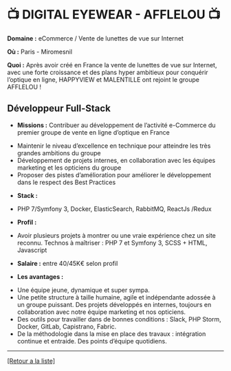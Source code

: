 # 📺 DIGITAL EYEWEAR - AFFLELOU 📺

**Domaine :** eCommerce / Vente de lunettes de vue sur Internet

**Où :** Paris - Miromesnil

**Quoi :** Après avoir créé en France la vente de lunettes de vue sur Internet, avec une forte croissance et des plans hyper ambitieux pour conquérir l’optique en ligne, HAPPYVIEW et MALENTILLE ont rejoint le groupe AFFLELOU !

## Développeur Full-Stack

- **Missions :** Contribuer au développement de l’activité e-Commerce du premier groupe de vente en ligne d’optique en France 
* Maintenir le niveau d’excellence en technique pour atteindre les très grandes ambitions du groupe
* Développement de projets internes, en collaboration avec les équipes marketing et les opticiens du groupe
* Proposer des pistes d’amélioration pour améliorer le développement dans le respect des Best Practices

- **Stack :** 

* PHP 7/Symfony 3, Docker, ElasticSearch, RabbitMQ, ReactJs /Redux

- **Profil :** 

* Avoir plusieurs projets à montrer ou une vraie expérience chez un site reconnu. Technos à maîtriser : PHP 7 et Symfony 3, SCSS + HTML, Javascript

- **Salaire :** entre 40/45K€ selon profil

- **Les avantages :** 

* Une équipe jeune, dynamique et super sympa. 
* Une petite structure à taille humaine, agile et indépendante adossée à un groupe puissant. Des projets développés en internes, toujours en collaboration avec notre équipe marketing et nos opticiens. 
* Des outils pour travailler dans de bonnes conditions : Slack, PHP Storm, Docker, GitLab, Capistrano, Fabric.
* De la méthodologie dans la mise en place des travaux : intégration continue et entraide. Des points d’équipe quotidiens.

----
<a href="https://github.com/jlondiche/job-board-php/blob/master/00README.md">[Retour a la liste]</a>